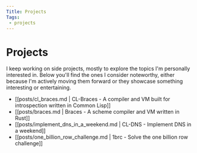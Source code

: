 ```yaml
---
Title: Projects
Tags:
 - projects
---
```


# Projects

I keep working on side projects, mostly to explore the topics I'm personally interested in.  Below you'll find the ones I consider noteworthy, either because I'm actively moving them forward or they showcase something interesting or entertaining. 

- [[posts/cl\_braces.md | CL-Braces - A compiler and VM built for introspection written in Common Lisp]]
- [[posts/braces.md | Braces - A scheme compiler and VM written in Rust]]
- [[posts/implement\_dns\_in\_a\_weekend.md | CL-DNS - Implement DNS in a weekend]]
- [[posts/one\_billion\_row\_challenge.md | 1brc - Solve the one billion row challenge]]
